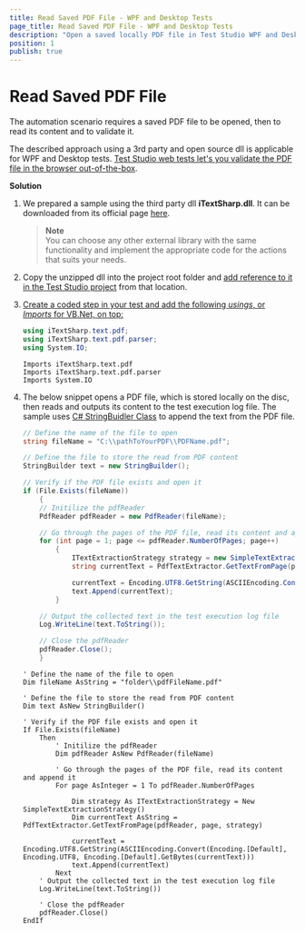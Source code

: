 ```yaml
---
title: Read Saved PDF File - WPF and Desktop Tests
page_title: Read Saved PDF File - WPF and Desktop Tests
description: "Open a saved locally PDF file in Test Studio WPF and Desktop Tests and read its content. The tested application creates a PDF file and let's you save it locally on the hard disc. How to open that PDF file and read its content from WPF or Desktop test?"
position: 1
publish: true
---
```

# Read Saved PDF File 

The automation scenario requires a saved PDF file to be opened, then to read its content and to validate it. 

The described approach using a 3rd party and open source dll is applicable for WPF and Desktop tests. <a href="/automated-tests/recording/pdf-validation" target="_blank">Test Studio web tests let's you validate the PDF file in the browser out-of-the-box</a>. 

**Solution**

1. We prepared a sample using the third party dll **iTextSharp.dll**. It can be downloaded from its official page <a href="https://sourceforge.net/projects/itextsharp/" target="_blank">here</a>.

    > __Note__
    ></br>
    > You can choose any other external library with the same functionality and implement the appropriate code for the actions that suits your needs. 

2. Copy the unzipped dll into the project root folder and <a href="/features/coded-steps/add-assembly-reference" target="_blank">add reference to it in the Test Studio project</a> from that location.

3. <a href="/automated-tests/coded-tests/coded-step" target="_blank">Create a coded step in your test and add the following *usings*, or *Imports* for VB.Net, on top:

    ```C#
    using iTextSharp.text.pdf;
    using iTextSharp.text.pdf.parser;
    using System.IO;
    ```
    ```VB
    Imports iTextSharp.text.pdf
    Imports iTextSharp.text.pdf.parser
    Imports System.IO
    ```

4. The below snippet opens a PDF file, which is stored locally on the disc, then reads and outputs its content to the test execution log file. The sample uses <a href="https://docs.microsoft.com/en-us/dotnet/api/system.text.stringbuilder?view=netframework-4.8" target="_blank">C# StringBuidler Class</a> to append the text from the PDF file. 

    ```C#
    // Define the name of the file to open
    string fileName = "C:\\pathToYourPDF\\PDFName.pdf";

    // Define the file to store the read from PDF content
    StringBuilder text = new StringBuilder();

    // Verify if the PDF file exists and open it
    if (File.Exists(fileName))
        {
        // Initilize the pdfReader
        PdfReader pdfReader = new PdfReader(fileName);

        // Go through the pages of the PDF file, read its content and append it
        for (int page = 1; page <= pdfReader.NumberOfPages; page++)
            {
                ITextExtractionStrategy strategy = new SimpleTextExtractionStrategy();
                string currentText = PdfTextExtractor.GetTextFromPage(pdfReader, page, strategy);

                currentText = Encoding.UTF8.GetString(ASCIIEncoding.Convert(Encoding.Default, Encoding.UTF8, Encoding.Default.GetBytes(currentText)));
                text.Append(currentText);
            }

        // Output the collected text in the test execution log file
        Log.WriteLine(text.ToString());

        // Close the pdfReader
        pdfReader.Close();
        }
    ```
    ```VB
    ' Define the name of the file to open
    Dim fileName AsString = "folder\\pdfFileName.pdf"

    ' Define the file to store the read from PDF content
    Dim text AsNew StringBuilder()

    ' Verify if the PDF file exists and open it
    If File.Exists(fileName)
        Then
            ' Initilize the pdfReader
            Dim pdfReader AsNew PdfReader(fileName)

            ' Go through the pages of the PDF file, read its content and append it
            For page AsInteger = 1 To pdfReader.NumberOfPages

                Dim strategy As ITextExtractionStrategy = New SimpleTextExtractionStrategy()
                Dim currentText AsString = PdfTextExtractor.GetTextFromPage(pdfReader, page, strategy)

                currentText = Encoding.UTF8.GetString(ASCIIEncoding.Convert(Encoding.[Default], Encoding.UTF8, Encoding.[Default].GetBytes(currentText)))
                text.Append(currentText)
            Next
        ' Output the collected text in the test execution log file
        Log.WriteLine(text.ToString())

        ' Close the pdfReader
        pdfReader.Close()
    EndIf
    ```
